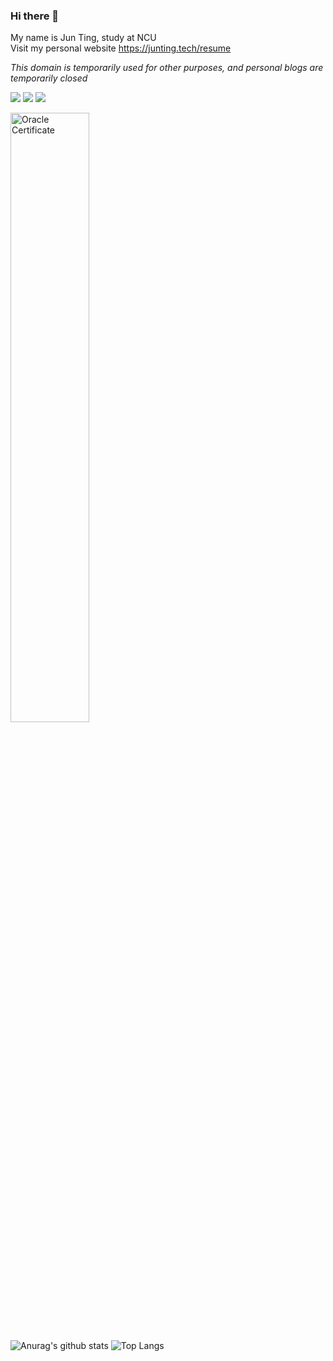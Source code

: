 ### Hi there 👋
My name is Jun Ting, study at NCU
<br>
Visit my personal website
https://junting.tech/resume

*This domain is temporarily used for other purposes, and personal blogs are temporarily closed*

![](https://img.shields.io/badge/license-java_OCA-green)
![](https://img.shields.io/badge/license-java_OCP-green)
![](https://img.shields.io/badge/license-JavaEE%20Web-blue)

<img width="50%" alt="Oracle Certificate" src="https://user-images.githubusercontent.com/92431095/178016604-f19e6fc6-0b74-455b-bc7b-a6a557849701.png">

![Anurag's github stats](https://github-readme-stats.vercel.app/api?username=JunTingLin&layout=compact)
![Top Langs](https://github-readme-stats.vercel.app/api/top-langs/?username=JunTingLin&layout=compact)




<!--
**JunTingLin/JunTingLin** is a ✨ _special_ ✨ repository because its `README.md` (this file) appears on your GitHub profile.

Here are some ideas to get you started:

- 🔭 I’m currently working on ...
- 🌱 I’m currently learning ...
- 👯 I’m looking to collaborate on ...
- 🤔 I’m looking for help with ...
- 💬 Ask me about ...
- 📫 How to reach me: ...
- 😄 Pronouns: ...
- ⚡ Fun fact: ...
-->
